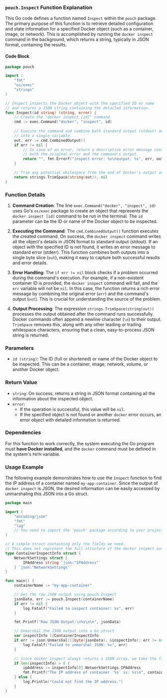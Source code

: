 ### **`pouch.Inspect` Function Explanation**

This Go code defines a function named `Inspect` within the `pouch` package. The primary purpose of this function is to retrieve detailed configuration and state information for a specified Docker object (such as a container, image, or network). This is accomplished by running the `docker inspect` command in the background, which returns a string, typically in JSON format, containing the results.

#### Code Block

```go
package pouch

import (
	"fmt"
	"os/exec"
	"strings"
)

// Inspect inspects the Docker object with the specified ID or name
// and returns a JSON string containing the detailed information.
func Inspect(id string) (string, error) {
	// Create the "docker inspect [id]" command.
	cmd := exec.Command("docker", "inspect", id)
	
	// Execute the command and combine both standard output (stdout) and standard error (stderr)
	// into a single variable.
	out, err := cmd.CombinedOutput()
	if err != nil {
		// In case of an error, return a descriptive error message containing
		// both the original error and the command's output.
		return "", fmt.Errorf("inspect error: %v\noutput: %s", err, out)
	}

	// Trim any potential whitespace from the end of Docker's output and return it as a string.
	return strings.TrimSpace(string(out)), nil
}
```

### Function Details

1.  **Command Creation**:
    The line `exec.Command("docker", "inspect", id)` uses Go's `os/exec` package to create an object that represents the `docker inspect [id]` command to be run in the terminal. The `id` parameter can be the ID or name of the Docker object to be inspected.

2.  **Executing the Command**:
    The `cmd.CombinedOutput()` function executes the created command. On success, the `docker inspect` command writes all the object's details in JSON format to standard output (stdout). If an object with the specified ID is not found, it writes an error message to standard error (stderr). This function combines both outputs into a single byte slice (`out`), making it easy to capture both successful results and error details.

3.  **Error Handling**:
    The `if err != nil` block checks if a problem occurred during the command's execution. For example, if a non-existent container ID is provided, the `docker inspect` command will fail, and the `err` variable will not be `nil`. In this case, the function returns a rich error message by combining the original error (`err`) and the command's output (`out`). This is crucial for understanding the source of the problem.

4.  **Output Processing**:
    The expression `strings.TrimSpace(string(out))` processes the output obtained after the command runs successfully. Docker commands often append a newline character (`\n`) to their output. `TrimSpace` removes this, along with any other leading or trailing whitespace characters, ensuring that a clean, easy-to-process JSON string is returned.

### Parameters

*   `id (string)`: The ID (full or shortened) or name of the Docker object to be inspected. This can be a container, image, network, volume, or another Docker object.

### Return Value

*   `string`: On success, returns a string in JSON format containing all the information about the inspected object.
*   `error`:
    *   If the operation is successful, this value will be `nil`.
    *   If the specified object is not found or another `docker` error occurs, an error object with detailed information is returned.

### Dependencies

For this function to work correctly, the system executing the Go program must **have Docker installed**, and the `docker` command must be defined in the system's `PATH` variable.

### Usage Example

The following example demonstrates how to use the `Inspect` function to find the IP address of a container named `my-app-container`. Since the output of `docker inspect` is JSON, the desired information can be easily accessed by unmarshaling this JSON into a Go struct.

```go
package main

import (
	"encoding/json"
	"fmt"
	"log"
	// You need to import the 'pouch' package according to your project structure.
)

// A simple struct containing only the fields we need.
// This does not represent the full structure of the docker inspect output.
type ContainerInspectInfo struct {
	NetworkSettings struct {
		IPAddress string `json:"IPAddress"`
	} `json:"NetworkSettings"`
}

func main() {
	containerName := "my-app-container"

	// Get the raw JSON output using pouch.Inspect
	jsonData, err := pouch.Inspect(containerName)
	if err != nil {
		log.Fatalf("Failed to inspect container: %v", err)
	}

	fmt.Printf("Raw JSON Output:\n%s\n\n", jsonData)

	// Unmarshal the JSON output into a Go struct
	var inspectInfo []ContainerInspectInfo
	if err := json.Unmarshal([]byte(jsonData), &inspectInfo); err != nil {
		log.Fatalf("Failed to unmarshal JSON: %v", err)
	}

	// Since docker inspect always returns a JSON array, we take the first element.
	if len(inspectInfo) > 0 {
		ipAddress := inspectInfo[0].NetworkSettings.IPAddress
		fmt.Printf("The IP address of container '%s' is: %s\n", containerName, ipAddress)
	} else {
		log.Println("Could not find the IP address.")
	}
}
```
